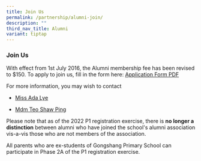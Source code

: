 ```yaml
---
title: Join Us
permalink: /partnership/alumni-join/
description: ""
third_nav_title: Alumni
variant: tiptap
---
```

<h3><strong>Join Us</strong></h3>
<p>With effect from 1st July 2016, the Alumni membership fee has been revised
to $150. To apply to join us, fill in the form here: <a href="/files/alumniapplicationform2023.pdf" rel="noopener noreferrer nofollow" target="_blank">Application Form PDF</a>
</p>
<p>For more information, you may wish to contact</p>
<ul data-tight="true" class="tight">
<li>
<p><a href="mailto:Lye_kit_yeng_ada@schools.gov.sg" rel="noopener noreferrer nofollow" target="_blank">Miss Ada Lye</a>
</p>
</li>
<li>
<p><a href="mailto:teo_shaw_ping@schools.gov.sg" rel="noopener noreferrer nofollow" target="_blank">Mdm Teo Shaw Ping</a>
</p>
</li>
</ul>
<p></p>
<p>Please note that as of the 2022 P1 registration exercise, there is <strong>no longer a distinction</strong> between
alumni who have joined the school's alumni association vis-a-vis those
who are not members of the association.</p>
<p>All parents who are ex-students of Gongshang Primary School can participate
in Phase 2A of the P1 registration exercise.</p>
<p></p>